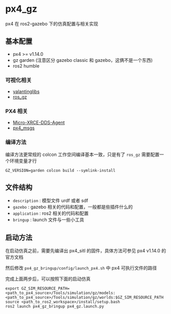 # px4_gz

px4 在 ros2-gazebo 下的仿真配置与相关实现

## 基本配置

- px4 >= v1.14.0
- gz garden (注意区分 gazebo classic 和 gazebo，这俩不是一个东西)
- ros2 humble

### 可视化相关
- [yalantinglibs](https://github.com/alibaba/yalantinglibs.git)
- [ros_gz](https://github.com/gazebosim/ros_gz.git)

### PX4 相关
- [Micro-XRCE-DDS-Agent](https://github.com/eProsima/Micro-XRCE-DDS-Agent.git)
- [px4_msgs](https://github.com/PX4/px4_msgs.git)

### 编译方法

编译方法更常规的 colcon 工作空间编译基本一致，只是有了 `ros_gz` 需要配置一个环境变量才行

```sehll
GZ_VERSION=garden colcon build --symlink-install
```

## 文件结构

- `description` : 模型文件 urdf 或者 sdf
- `gazebo` : gazebo 相关的代码和配置，一般都是些插件什么的
- `application` : ros2 相关的代码和配置
- `bringup` : launch 文件与一些小工具


## 启动方法

在启动仿真之前，需要先编译出 px4_sitl 的固件，具体方法可参见 px4 v1.14.0 的官方文档

然后修改 `px4_gz_bringup/config/launch_px4.sh` 中 px4 可执行文件的路径

完成上面两步后，可以按照下面的启动仿真

```shell
export GZ_SIM_RESOURCE_PATH=<path_to_px4_source>/Tools/simulation/gz/models:<path_to_px4_source>/Tools/simulation/gz/worlds:$GZ_SIM_RESOURCE_PATH
source <path_to_ros2_workspace>/install/setup.bash
ros2 launch px4_gz_bringup px4_gz.launch.py
```